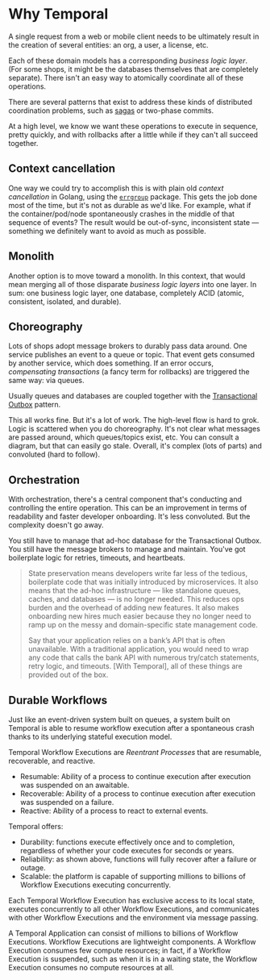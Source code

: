 # Why Temporal

A single request from a web or mobile client needs to be ultimately result in
the creation of several entities: an org, a user, a license, etc.

Each of these domain models has a corresponding _business logic layer_. (For
some shops, it might be the databases themselves that are completely separate).
There isn't an easy way to atomically coordinate all of these operations.

There are several patterns that exist to address these kinds of distributed
coordination problems, such as
[sagas](https://microservices.io/patterns/data/saga.html) or two-phase commits.

At a high level, we know we want these operations to execute in sequence, pretty
quickly, and with rollbacks after a little while if they can't all succeed
together.

## Context cancellation

One way we could try to accomplish this is with plain old _context cancellation_
in Golang, using the [`errgroup`](https://pkg.go.dev/golang.org/x/sync/errgroup)
package. This gets the job done most of the time, but it's not as durable as
we'd like. For example, what if the container/pod/node spontaneously crashes in
the middle of that sequence of events? The result would be out-of-sync,
inconsistent state — something we definitely want to avoid as much as possible.

## Monolith

Another option is to move toward a monolith. In this context, that would mean
merging all of those disparate _business logic layers_ into one layer. In sum:
one business logic layer, one database, completely ACID (atomic, consistent,
isolated, and durable).

## Choreography

Lots of shops adopt message brokers to durably pass data around. One service
publishes an event to a queue or topic. That event gets consumed by another
service, which does something. If an error occurs, _compensating transactions_
(a fancy term for rollbacks) are triggered the same way: via queues.

Usually queues and databases are coupled together with the
[Transactional Outbox](https://microservices.io/patterns/data/transactional-outbox.html)
pattern.

This all works fine. But it's a lot of work. The high-level flow is hard to
grok. Logic is scattered when you do choreography. It's not clear what messages
are passed around, which queues/topics exist, etc. You can consult a diagram,
but that can easily go stale. Overall, it's complex (lots of parts) and
convoluted (hard to follow).

## Orchestration

With orchestration, there's a central component that's conducting and
controlling the entire operation. This can be an improvement in terms of
readability and faster developer onboarding. It's less convoluted. But the
complexity doesn't go away.

You still have to manage that ad-hoc database for the Transactional Outbox. You
still have the message brokers to manage and maintain. You've got boilerplate
logic for retries, timeouts, and heartbeats.

> State preservation means developers write far less of the tedious, boilerplate
> code that was initially introduced by microservices. It also means that the
> ad-hoc infrastructure — like standalone queues, caches, and databases — is no
> longer needed. This reduces ops burden and the overhead of adding new
> features. It also makes onboarding new hires much easier because they no
> longer need to ramp up on the messy and domain-specific state management code.
>
> Say that your application relies on a bank’s API that is often unavailable.
> With a traditional application, you would need to wrap any code that calls the
> bank API with numerous try/catch statements, retry logic, and timeouts. \[With
> Temporal\], all of these things are provided out of the box.

## Durable Workflows

Just like an event-driven system built on queues, a system built on Temporal is
able to resume workflow execution after a spontaneous crash thanks to its
underlying stateful execution model.

Temporal Workflow Executions are _Reentrant Processes_ that are resumable,
recoverable, and reactive.

- Resumable: Ability of a process to continue execution after execution was
  suspended on an awaitable.
- Recoverable: Ability of a process to continue execution after execution was
  suspended on a failure.
- Reactive: Ability of a process to react to external events.

Temporal offers:

- Durability: functions execute effectively once and to completion, regardless
  of whether your code executes for seconds or years.
- Reliability: as shown above, functions will fully recover after a failure or
  outage.
- Scalable: the platform is capable of supporting millions to billions of
  Workflow Executions executing concurrently.

Each Temporal Workflow Execution has exclusive access to its local state,
executes concurrently to all other Workflow Executions, and communicates with
other Workflow Executions and the environment via message passing.

A Temporal Application can consist of millions to billions of Workflow
Executions. Workflow Executions are lightweight components. A Workflow Execution
consumes few compute resources; in fact, if a Workflow Execution is suspended,
such as when it is in a waiting state, the Workflow Execution consumes no
compute resources at all.
